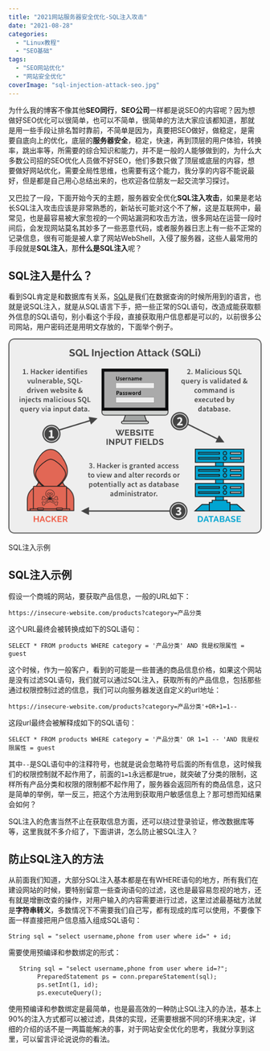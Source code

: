 ```yaml
---
title: "2021网站服务器安全优化-SQL注入攻击"
date: "2021-08-28"
categories: 
  - "Linux教程"
  - "SEO基础"
tags: 
  - "SEO网站优化"
  - "网站安全优化"
coverImage: "sql-injection-attack-seo.jpg"
---
```


为什么我的博客不像其他**SEO同行**，**SEO公司**一样都是说SEO的内容呢？因为想做好SEO优化可以很简单，也可以不简单，很简单的方法大家应该都知道，那就是用一些手段让排名暂时靠前，不简单是因为，真要把SEO做好，做稳定，是需要自底向上的优化，底层的**服务器安全**，稳定，快速，再到顶层的用户体验，转换率，跳出率等，所需要的综合知识和能力，并不是一般的人能够做到的，为什么大多数公司招的SEO优化人员做不好SEO，他们多数只做了顶层或底层的内容，想要做好网站优化，需要全局性思维，也需要有这个能力，我分享的内容不能说最好，但是都是自己用心总结出来的，也欢迎各位朋友一起交流学习探讨。

又巴拉了一段，下面开始今天的主题，服务器安全优化**SQL注入攻击**，如果是老站长SQL注入攻击应该是非常熟悉的，新站长可能对这个不了解，这是互联网中，最常见，也是最容易被大家忽视的一个网站漏洞和攻击方法，很多网站在运营一段时间后，会发现网站莫名其妙多了一些恶意代码，或者服务器日志上有一些不正常的记录信息，很有可能是被人拿了网站WebShell，入侵了服务器，这些人最常用的手段就是**SQL注入**，那**什么是SQL注入**呢？

## SQL注入是什么？

看到SQL肯定是和数据库有关系，[SQL](https://www.google.com/url?sa=t&rct=j&q=&esrc=s&source=web&cd=&cad=rja&uact=8&ved=2ahUKEwjf44fl4LTyAhWjMVkFHVPcBkYQFnoECAQQAQ&url=https%3A%2F%2Fwww.w3schools.com%2Fsql%2F&usg=AOvVaw24mWvVbYVpPbWdQxsg7WD_)是我们在数据查询的时候所用到的语言，也就是说SQL注入，就是从SQL语言下手，把一些正常的SQL语句，改造成能获取额外信息的SQL语句，别小看这个手段，直接获取用户信息都是可以的，以前很多公司网站，用户密码还是用明文存放的，下面举个例子。

![web-security-SQL-injection-attack-example](images/SQL-injection-attack-example.png)

SQL注入示例

## SQL注入示例

假设一个商城的网站，要获取产品信息，一般的URL如下：

```
https://insecure-website.com/products?category=产品分类
```

这个URL最终会被转换成如下的SQL语句：

```
SELECT * FROM products WHERE category = '产品分类' AND 我是权限属性 = guest
```

这个时候，作为一般客户，看到的可能是一些普通的商品信息价格，如果这个网站是没有过滤SQL语句，我们就可以通过SQL注入，获取所有的产品信息，包括那些通过权限控制过滤的信息，我们可以向服务器发送自定义的url地址：

```
https://insecure-website.com/products?category=产品分类'+OR+1=1--
```

这段url最终会被解释成如下的SQL语句：

```
SELECT * FROM products WHERE category = '产品分类' OR 1=1 -- 'AND 我是权限属性 = guest
```

其中`--`是SQL语句中的注释符号，也就是说会忽略符号后面的所有信息，这时候我们的权限控制就不起作用了，前面的`1=1`永远都是true，就突破了分类的限制，这样所有产品分类和权限的限制都不起作用了，服务器会返回所有的商品信息，这只是简单的举例，举一反三，把这个方法用到获取用户敏感信息上？那可想而知结果会如何？

SQL注入的危害当然不止在获取信息方面，还可以绕过登录验证，修改数据库等等，这里我就不多介绍了，下面讲讲，怎么防止被SQL注入？

## 防止SQL注入的方法

从前面我们知道，大部分SQL注入基本都是在有WHERE语句的地方，所有我们在建设网站的时候，要特别留意一些查询语句的过滤，这也是最容易忽视的地方，还有就是增删改查的操作，对用户输入的内容需要进行过滤，这里过滤最基础方法就是**字符串转义**，多数情况下不需要我们自己写，都有现成的库可以使用，不要像下面一样直接把用户信息插入组成SQL语句：

```
String sql = "select username,phone from user where id=" + id;
```

需要使用预编译和参数绑定的形式：

```
   String sql = "select username,phone from user where id=?";
        PreparedStatement ps = conn.prepareStatement(sql);
        ps.setInt(1, id);
        ps.executeQuery();
```

使用预编译和参数绑定是最简单，也是最高效的一种防止SQL注入的办法，基本上90%的注入方式都可以被过滤，具体的实现，还需要根据不同的环境来决定，详细的介绍的话不是一两篇能解决的事，对于网站安全优化的思考，我就分享到这里，可以留言评论说说你的看法。
